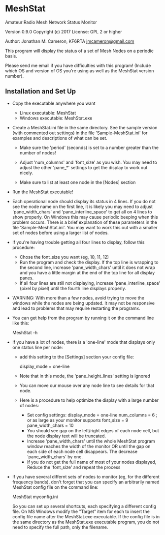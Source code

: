 MeshStat
========

Amateur Radio Mesh Network Status Monitor

Version 0.9.0
Copyright (c) 2017
License: GPL 2 or higher

Author: Jonathan M. Cameron, KF6RTA
        jmcameron@gmail.com

This program will display the status of a set of Mesh Nodes on a
periodic basis.

Please send me email if you have difficulties with this program!
(Include which OS and version of OS you're using as well as the
MeshStat version number).


Installation and Set Up
-----------------------

* Copy the executable anywhere you want
    * Linux executable:  MeshStat
    * Windows executable:  MeshStat.exe

* Create a MeshStat.ini file in the same directory.  See the sample
  version (with commented out settings) in the file 'Sample-MeshStat.ini'
  for examples and descriptions of what can be set.

    * Make sure the 'period' (seconds) is set to a number greater than
      the number of nodes!

    * Adjust 'num_columns' and 'font_size' as you wish.  You may
      need to adjust the other 'pane_*' settings to get the display
      to work out nicely.

    * Make sure to list at least one node in the [Nodes] section

- Run the MeshStat executable!

- Each operational node should display its status in 4 lines.  If
  you do not see the node name on the first line, it is likely you
  may need to adjust 'pane_width_chars' and 'pane_interline_space'
  to get all on 4 lines to show properly. On Windows this may cause
  periodic beeping when this problem occurs.  There is a brief
  explanation of these parameters in the file 'Sample-MeshStat.ini'.
  You may want to work this out with a smaller set of nodes before
  using a larger list of nodes.

- If you're having trouble getting all four lines to display, follow
  this procedure:
    - Chose the font_size you want (eg, 10, 11, 12)
    - Run the program and check the display.  If the top line is
      wrapping to the second line, increase 'pane_width_chars' until
      it does not wrap and you have a little margin at the end of
      the top line for all display panes.
    - If all four lines are still not displaying, increase
      'pane_interline_space' (pixel by pixel) until the fourth line
      displays properly.

- WARNING: With more than a few nodes, avoid trying to move the
  windows while the nodes are being updated.  It may not be
  responsive and lead to problems that may require restarting the
  programx.

- You can get help from the program by running it on the command
  line like this:

     MeshStat -h

- If you have a lot of nodes, there is a 'one-line' mode that displays only
  one status line per node:

     - add this setting to the [Settings] section your config file:

          display_mode = one-line

     - Note that in this mode, the 'pane_height_lines' setting is ignored

     - You can move our mouse over any node line to see details for that node.

     - Here is a procedure to help optimize the display with a large number of
       nodes:
          - Set config settings:
               display_mode = one-line
               num_columns = 6          ; or as large as your monitor supports
	       font_size = 9
               pane_width_chars = 10
          - You should see gap on the left/right edges of each node cell,
            but the node display text will be truncated.
          - Increase 'pane_width_chars' until the whole MeshStat program
	    window reaches the width of the monitor OR until the gap on each
            side of each node cell disappears.  The decrease
            'pane_width_chars' by one.
          - If you do not get the full name of most of your nodes displayed,
            Reduce the 'font_size' and repeat the process
  
- If you have several differnt sets of nodes to monitor (eg, for the different
  frequency bands), don't forget that you can specify an arbitrarily named
  MeshStat config file on the command line:

    MeshStat myconfig.ini

  So you can set up several shortcuts, each specifying a different config
  file.  On MS Windows modify the "Target" item for each to insert the config
  file name after the MeshStat.exe executable.  If the config file is in the
  same directory as the MeshStat.exe executable program, you do not need to
  specify the full path, only the filename.
